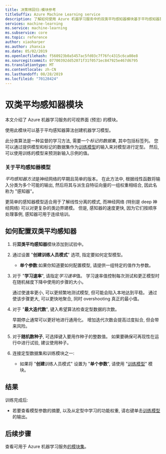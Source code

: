 ```yaml
---
title: 决策林回归:模块参考
titleSuffix: Azure Machine Learning service
description: 了解如何使用 Azure 机器学习服务中的双类平均感知器模块基于平均感知器算法创建机器学习模型。
services: machine-learning
ms.service: machine-learning
ms.subservice: core
ms.topic: reference
author: xiaoharper
ms.author: zhanxia
ms.date: 05/02/2019
ms.openlocfilehash: f560923b0a5457ac5fd03c7f76fc4315c6ca08e8
ms.sourcegitcommit: 07700392dd52071f31f0571ec847925e467d6795
ms.translationtype: MT
ms.contentlocale: zh-CN
ms.lasthandoff: 08/28/2019
ms.locfileid: "70128424"
---
```

# <a name="two-class-averaged-perceptron-module"></a>双类平均感知器模块

本文介绍了 Azure 机器学习服务的可视界面 (预览) 的模块。

使用此模块可以基于平均感知器算法创建机器学习模型。  
  
此分类算法是一种监督的学习方法, 需要一个*标记的数据集*, 其中包括标签列。 您可以通过提供模型和标记的数据集作为[训练模型](./train-model.md)的输入来对模型进行定型。 然后, 可以使用训练的模型来预测新输入示例的值。  

### <a name="about-averaged-perceptron-models"></a>关于平均感知器模型

*平均感知器方法*是神经网络的早期且简单的版本。 在此方法中, 根据线性函数将输入分类为多个可能的输出, 然后将其与派生自特征向量的一组权重相结合, 因此名称为 "感知器"。

更简单的感知器模型适合用于了解线性分离的模式, 而神经网络 (特别是 deep 神经网络) 可以对更复杂的类边界建模。 但是, 感知器的速度更快, 因为它们按顺序处理事例, 感知器可用于连续培训。

## <a name="how-to-configure-two-class-averaged-perceptron"></a>如何配置双类平均感知器

1.  将**双类平均感知器**模块添加到试验中。  

2.  通过设置 "**创建训练人员模式**" 选项, 指定要如何定型模型。  
  
    -   **单个参数**:如果你知道要如何配置模型, 请提供一组特定的值作为参数。
  
3.  对于 "**学习速率**", 请指定*学习速率*值。 学习速率值控制每次测试和更正模型时在随机梯度下降中使用的步骤的大小。
  
     通过使速率更小, 可以更频繁地测试模型, 但可能会陷入本地达到平稳。 通过使该步骤更大, 可以更快地聚合, 同时 overshooting 真正的最小值。
  
4.  对于 "**最大迭代数**", 键入希望算法检查定型数据的次数。  
  
     早期停止通常可以更好地进行通用化。 增加迭代次数会提高过度拟合, 但会带来风险。
  
5.  对于**随机数种子**, 可选择键入要用作种子的整数值。 如果要确保可再现性在运行中进行试验, 建议使用种子。  
  
1.  连接定型数据集和训练模块之一:
  
    -   如果将 "**创建**训练人员模式" 设置为 "**单个参数**", 请使用 "[训练模型](train-model.md)" 模块。

## <a name="results"></a>结果

训练完成后:

+ 若要查看模型参数的摘要, 以及从定型中学习的功能权重, 请右键单击[训练模型](./train-model.md)的输出。


## <a name="next-steps"></a>后续步骤

查看可用于 Azure 机器学习服务[的模块集](module-reference.md)。 
